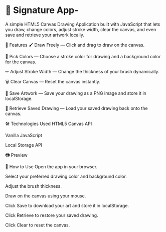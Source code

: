 # 🎨 Signature App-
A simple HTML5 Canvas Drawing Application built with JavaScript that lets you draw, change colors, adjust stroke width, clear the canvas, and even save and retrieve your artwork locally.

🚀 Features
🖌 Draw Freely — Click and drag to draw on the canvas.

🎨 Pick Colors — Choose a stroke color for drawing and a background color for the canvas.

✏ Adjust Stroke Width — Change the thickness of your brush dynamically.

🗑 Clear Canvas — Reset the canvas instantly.

💾 Save Artwork — Save your drawing as a PNG image and store it in localStorage.

📂 Retrieve Saved Drawing — Load your saved drawing back onto the canvas.

🛠 Technologies Used
HTML5 Canvas API

Vanilla JavaScript

Local Storage API

📷 Preview

📂 How to Use
Open the app in your browser.

Select your preferred drawing color and background color.

Adjust the brush thickness.

Draw on the canvas using your mouse.

Click Save to download your art and store it in localStorage.

Click Retrieve to restore your saved drawing.

Click Clear to reset the canvas.
